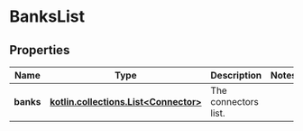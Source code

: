 
# BanksList

## Properties
Name | Type | Description | Notes
------------ | ------------- | ------------- | -------------
**banks** | [**kotlin.collections.List&lt;Connector&gt;**](Connector.md) | The connectors list. | 



